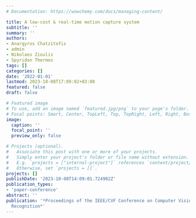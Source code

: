```yaml
---
# Documentation: https://wowchemy.com/docs/managing-content/

title: A low-cost & real-time motion capture system
subtitle: ''
summary: ''
authors:
- Anargyros Chatzitofis
- admin
- Nikolaos Zioulis
- Spyridon Thermos
tags: []
categories: []
date: '2022-01-01'
lastmod: 2023-10-08T17:09:02+03:00
featured: false
draft: false

# Featured image
# To use, add an image named `featured.jpg/png` to your page's folder.
# Focal points: Smart, Center, TopLeft, Top, TopRight, Left, Right, BottomLeft, Bottom, BottomRight.
image:
  caption: ''
  focal_point: ''
  preview_only: false

# Projects (optional).
#   Associate this post with one or more of your projects.
#   Simply enter your project's folder or file name without extension.
#   E.g. `projects = ["internal-project"]` references `content/project/deep-learning/index.md`.
#   Otherwise, set `projects = []`.
projects: []
publishDate: '2023-10-08T14:09:01.724982Z'
publication_types:
- 'paper-conference'
abstract: ''
publication: '*Proceedings of the IEEE/CVF Conference on Computer Vision and Pattern
  Recognition*'
---
```

